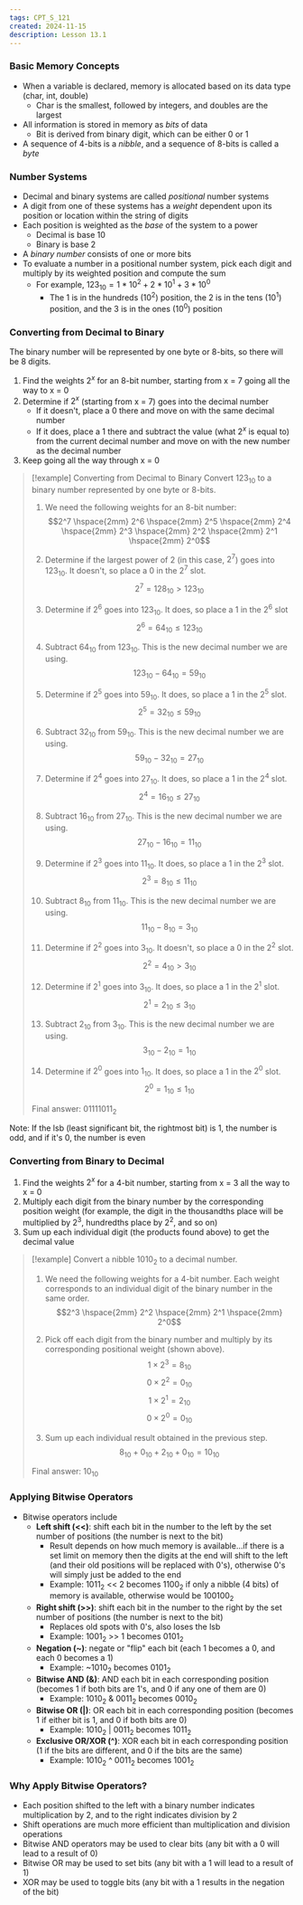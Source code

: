 ```yaml
---
tags: CPT_S_121
created: 2024-11-15
description: Lesson 13.1
---
```


### Basic Memory Concepts

- When a variable is declared, memory is allocated based on its data type (char, int, double)
	- Char is the smallest, followed by integers, and doubles are the largest
- All information is stored in memory as *bits* of data
	- Bit is derived from binary digit, which can be either 0 or 1
- A sequence of 4-bits is a *nibble*, and a sequence of 8-bits is called a *byte*

### Number Systems

- Decimal and binary systems are called *positional* number systems
- A digit from one of these systems has a *weight* dependent upon its position or location within the string of digits
- Each position is weighted as the *base* of the system to a power
	- Decimal is base 10
	- Binary is base 2
- A *binary number* consists of one or more bits
- To evaluate a number in a positional number system, pick each digit and multiply by its weighted position and compute the sum
	- For example, $123_{10} = 1 * 10^2 + 2 * 10^1 + 3 * 10^0$
		- The 1 is in the hundreds ($10^2$) position, the 2 is in the tens ($10^1$) position, and the 3 is in the ones ($10^0$) position

### Converting from Decimal to Binary

The binary number will be represented by one byte or 8-bits, so there will be 8 digits.

1.  Find the weights $2^x$ for an 8-bit number, starting from x = 7 going all the way to x = 0
2.  Determine if $2^x$ (starting from x = 7) goes into the decimal number
	- If it doesn't, place a 0 there and move on with the same decimal number
	- If it does, place a 1 there and subtract the value (what $2^x$ is equal to) from the current decimal number and move on with the new number as the decimal number
3. Keep going all the way through x = 0

> [!example] Converting from Decimal to Binary
> Convert $123_{10}$ to a binary number represented by one byte or 8-bits.
> 
> 1. We need the following weights for an 8-bit number:
> $$2^7 \hspace{2mm} 2^6 \hspace{2mm} 2^5 \hspace{2mm} 2^4 \hspace{2mm} 2^3 \hspace{2mm} 2^2 \hspace{2mm} 2^1 \hspace{2mm} 2^0$$
> 
> 2. Determine if the largest power of 2 (in this case, $2^7$) goes into $123_{10}$. It doesn't, so place a 0 in the $2^7$ slot.
> $$2^7 = 128_{10} > 123_{10}$$
> 
> 3. Determine if $2^6$ goes into $123_{10}$. It does, so place a 1 in the $2^6$ slot
> $$2^6 = 64_{10} \leq 123_{10}$$
> 
> 4. Subtract $64_{10}$ from $123_{10}$. This is the new decimal number we are using.
> $$123_{10} - 64_{10} = 59_{10}$$
> 
> 5. Determine if $2^5$ goes into $59_{10}$. It does, so place a 1 in the $2^5$ slot.
> $$2^5 = 32_{10} \leq 59_{10}$$
> 
> 6. Subtract $32_{10}$ from $59_{10}$. This is the new decimal number we are using.
> $$59_{10} - 32_{10} = 27_{10}$$
> 
> 7. Determine if $2^4$ goes into $27_{10}$. It does, so place a 1 in the $2^4$ slot.
> $$2^4 = 16_{10} \leq 27_{10}$$
> 
> 8. Subtract $16_{10}$ from $27_{10}$. This is the new decimal number we are using.
> $$27_{10} - 16_{10} = 11_{10}$$
> 
> 9. Determine if $2^3$ goes into $11_{10}$. It does, so place a 1 in the $2^3$ slot.
> $$2^3 = 8_{10} \leq 11_{10}$$
> 
> 10. Subtract $8_{10}$ from $11_{10}$. This is the new decimal number we are using.
> $$11_{10} - 8_{10} = 3_{10}$$
> 
> 11. Determine if $2^2$ goes into $3_{10}$. It doesn't, so place a 0 in the $2^2$ slot.
> $$2^2 = 4_{10} > 3_{10}$$
> 
> 12. Determine if $2^1$ goes into $3_{10}$. It does, so place a 1 in the $2^1$ slot.
> $$2^1 = 2_{10} \leq 3_{10}$$
> 
> 13. Subtract $2_{10}$ from $3_{10}$. This is the new decimal number we are using.
> $$3_{10} - 2_{10} = 1_{10}$$
> 
> 14. Determine if $2^0$ goes into $1_{10}$. It does, so place a 1 in the $2^0$ slot.
> $$2^0 = 1_{10} \leq 1_{10}$$
> 
> Final answer: ${01111011}_2$

Note: If the lsb (least significant bit, the rightmost bit) is 1, the number is odd, and if it's 0, the number is even

### Converting from Binary to Decimal

1. Find the weights $2^x$ for a 4-bit number, starting from x = 3 all the way to x = 0
2. Multiply each digit from the binary number by the corresponding position weight (for example, the digit in the thousandths place will be multiplied by $2^3$, hundredths place by $2^2$, and so on)
3. Sum up each individual digit (the products found above) to get the decimal value

> [!example]
> Convert a nibble ${1010}_2$ to a decimal number.
> 
> 1. We need the following weights for a 4-bit number. Each weight corresponds to an individual digit of the binary number in the same order.
> $$2^3 \hspace{2mm} 2^2 \hspace{2mm} 2^1 \hspace{2mm} 2^0$$
> 
> 2. Pick off each digit from the binary number and multiply by its corresponding positional weight (shown above).
> $$1 \times 2^3 = 8_{10}$$
> $$0 \times 2^2 = 0_{10}$$
> $$1 \times 2^1 = 2_{10}$$
> $$0 \times 2^0 = 0_{10}$$
> 
> 3. Sum up each individual result obtained in the previous step.
> $$8_{10} + 0_{10} + 2_{10} + 0_{10} = 10_{10}$$
> 
> Final answer: $10_{10}$

### Applying Bitwise Operators

- Bitwise operators include
	- **Left shift (<<)**: shift each bit in the number to the left by the set number of positions (the number is next to the bit)
		- Result depends on how much memory is available...if there is a set limit on memory then the digits at the end will shift to the left (and their old positions will be replaced with 0's), otherwise 0's will simply just be added to the end
		- Example: $1011_2$ << 2 becomes $1100_2$ if only a nibble (4 bits) of memory is available, otherwise would be $100100_2$
	- **Right shift (>>)**: shift each bit in the number to the right by the set number of positions (the number is next to the bit)
		- Replaces old spots with 0's, also loses the lsb
		- Example: $1001_2$ >> 1 becomes $0101_2$
	- **Negation (~)**: negate or "flip" each bit (each 1 becomes a 0, and each 0 becomes a 1)
		- Example: ~$1010_2$ becomes $0101_2$
	- **Bitwise AND (&)**: AND each bit in each corresponding position (becomes 1 if both bits are 1's, and 0 if any one of them are 0)
		- Example: $1010_2$ & $0011_2$ becomes  $0010_2$
	- **Bitwise OR (|)**: OR each bit in each corresponding position (becomes 1 if either bit is 1, and 0 if both bits are 0)
		- Example: $1010_2$ | $0011_2$ becomes $1011_2$
	- **Exclusive OR/XOR (^)**: XOR each bit in each corresponding position (1 if the bits are different, and 0 if the bits are the same)
		- Example: $1010_2$ ^ $0011_2$ becomes $1001_2$

### Why Apply Bitwise Operators?

- Each position shifted to the left with a binary number indicates multiplication by 2, and to the right indicates division by 2
- Shift operations are much more efficient than multiplication and division operations
- Bitwise AND operators may be used to clear bits (any bit with a 0 will lead to a result of 0)
- Bitwise OR may be used to set bits (any bit with a 1 will lead to a result of 1)
- XOR may be used to toggle bits (any bit with a 1 results in the negation of the bit)